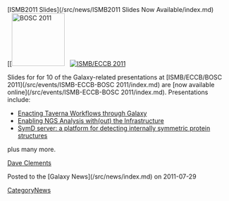 <div class='newsItemHeader'>[ISMB2011 Slides](/src/news/ISMB2011 Slides Now Available/index.md)</div>

<div class='right'>[[<a href='/src/events/ISMB-ECCB-BOSC 2011/index.md'><img src="/src/images/Logos/BOSC_logo.png" alt="BOSC 2011" width="120" /></a>&nbsp;&nbsp;&nbsp;<a href='/src/events/ISMB-ECCB-BOSC 2011/index.md'><img src="/src/events/ISMB2011Logo80.png" alt="ISMB/ECCB 2011" /></a></div>

Slides for for 10 of the Galaxy-related presentations at [ISMB/ECCB/BOSC 2011](/src/events/ISMB-ECCB-BOSC 2011/index.md) are [now available online](/src/events/ISMB-ECCB-BOSC 2011/index.md).  Presentations include:

* [Enacting Taverna Workflows through Galaxy](PLACEHOLDER_ATTACHMENT_URL/src/Documents/Presentations/ISMB2011_TavernaInGalaxy.pdf)
* [Enabling NGS Analysis with(out) the Infrastructure](PLACEHOLDER_ATTACHMENT_URL/src/Documents/Presentations/BOSC2011_Cloud.pdf)
* [SymD server: a platform for detecting internally symmetric protein structures](PLACEHOLDER_ATTACHMENT_URL/src/Documents/Posters/ISMB2011_SymD.pdf)

plus many more.

[Dave Clements](/src/DaveClements/index.md)

<div class='newsItemFooter'>Posted to the [Galaxy News](/src/news/index.md) on 2011-07-29</div>

[CategoryNews](/src/CategoryNews/index.md)
